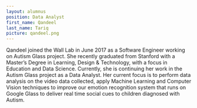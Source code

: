 ```yaml
---
layout: alumnus
position: Data Analyst
first_name: Qandeel
last_name: Tariq
picture: qandeel.png
---
```

Qandeel joined the Wall Lab in June 2017 as a Software Engineer working on Autism Glass project. She recently graduated from Stanford with a Master’s Degree in Learning, Design & Technology, with a focus in Education and Data Science. Currently, she is continuing her work in the Autism Glass project as a Data Analyst. Her current focus is to perform data analysis on the video data collected, apply Machine Learning and Computer Vision techniques to improve our emotion recognition system that runs on Google Glass to deliver real time social cues to children diagnosed with Autism.
